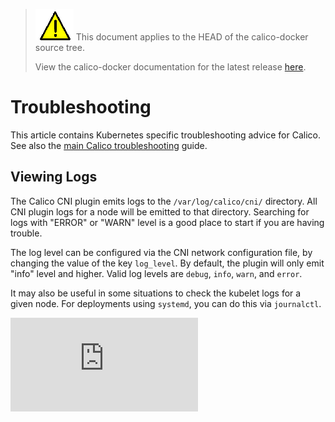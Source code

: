 <!--- master only -->
> ![warning](../../images/warning.png) This document applies to the HEAD of the calico-docker source tree.
>
> View the calico-docker documentation for the latest release [here](https://github.com/projectcalico/calico-containers/blob/v0.22.0/README.md).
<!--- else
> You are viewing the calico-docker documentation for release **release**.
<!--- end of master only -->

# Troubleshooting
This article contains Kubernetes specific troubleshooting advice for Calico.  See also the [main Calico troubleshooting](../../Troubleshooting.md) guide.

## Viewing Logs
The Calico CNI plugin emits logs to the `/var/log/calico/cni/` directory.  All CNI plugin logs for a node will be emitted to
that directory.  Searching for logs with "ERROR" or "WARN" level is a good place to start if you are having trouble. 

The log level can be configured via the CNI network configuration file, by changing the value of the key `log_level`.
By default, the plugin will only emit "info" level and higher.  Valid log levels are `debug`, `info`, `warn`, and
`error`.

It may also be useful in some situations to check the kubelet logs for a given node.  For deployments using `systemd`,
you can do this via `journalctl`.


[![Analytics](https://calico-ga-beacon.appspot.com/UA-52125893-3/calico-containers/docs/cni/kubernetes/Troubleshooting.md?pixel)](https://github.com/igrigorik/ga-beacon)
